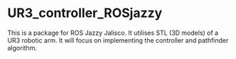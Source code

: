 # UR3_controller_ROSjazzy

This is a package for ROS Jazzy Jalisco. 
It utilises STL (3D models) of a UR3 robotic arm. It will focus on implementing the controller and pathfinder algorithm.
